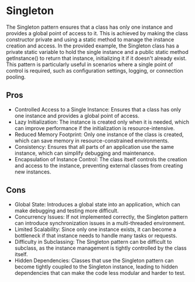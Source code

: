# Singleton

The Singleton pattern ensures that a class has only one instance and provides a global point of access to it. This is
achieved by making the class constructor private and using a static method to manage the instance creation and access.
In the provided example, the Singleton class has a private static variable to hold the single instance and a public
static method getInstance() to return that instance, initializing it if it doesn't already exist. This pattern is
particularly useful in scenarios where a single point of control is required, such as configuration settings, logging,
or connection pooling.

## Pros

- Controlled Access to a Single Instance: Ensures that a class has only one instance and provides a global point of
  access.
- Lazy Initialization: The instance is created only when it is needed, which can improve performance if the
  initialization is resource-intensive.
- Reduced Memory Footprint: Only one instance of the class is created, which can save memory in resource-constrained
  environments.
- Consistency: Ensures that all parts of an application use the same instance, which can simplify debugging and
  maintenance.
- Encapsulation of Instance Control: The class itself controls the creation and access to the instance, preventing
  external classes from creating new instances.

## Cons

- Global State: Introduces a global state into an application, which can make debugging and testing more difficult.
- Concurrency Issues: If not implemented correctly, the Singleton pattern can introduce synchronization issues in a
  multi-threaded environment.
- Limited Scalability: Since only one instance exists, it can become a bottleneck if that instance needs to handle many
  tasks or requests.
- Difficulty in Subclassing: The Singleton pattern can be difficult to subclass, as the instance management is tightly
  controlled by the class itself.
- Hidden Dependencies: Classes that use the Singleton pattern can become tightly coupled to the Singleton instance,
  leading to hidden dependencies that can make the code less modular and harder to test.
